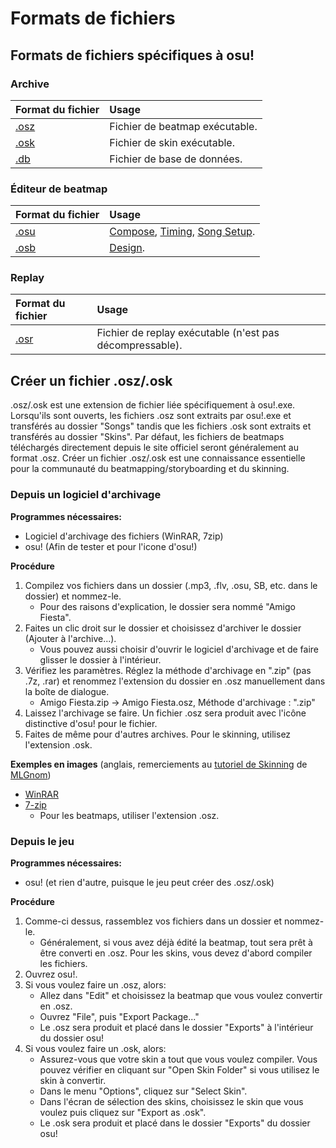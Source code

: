 # Formats de fichiers

## Formats de fichiers spécifiques à osu!

### Archive

| Format du fichier | Usage |
| :-- | :-- |
| [.osz][Osz Link] | Fichier de beatmap exécutable. |
| [.osk][Osk Link] | Fichier de skin exécutable. |
| [.db][Db Link] | Fichier de base de données. |

### Éditeur de beatmap

| Format du fichier | Usage |
| :-- | :-- |
| [.osu][Osu Link] | [Compose](/wiki/Beatmap_Editor/Compose), [Timing](/wiki/Beatmap_Editor/Timing), [Song Setup](/wiki/Beatmap_Editor/Song_Setup). |
| [.osb][Osb Link] | [Design](/wiki/Beatmap_Editor/Design). |

### Replay

| Format du fichier | Usage |
| :-- | :-- |
| [.osr][Osr Link] | Fichier de replay exécutable (n'est pas décompressable). |

## Créer un fichier .osz/.osk

.osz/.osk est une extension de fichier liée spécifiquement à osu!.exe. Lorsqu'ils sont ouverts, les fichiers .osz sont extraits par osu!.exe et transférés au dossier "Songs" tandis que les fichiers .osk sont extraits et transférés au dossier "Skins". Par défaut, les fichiers de beatmaps téléchargés directement depuis le site officiel seront généralement au format .osz. Créer un fichier .osz/.osk est une connaissance essentielle pour la communauté du beatmapping/storyboarding et du skinning.

### Depuis un logiciel d'archivage

**Programmes nécessaires:**

- Logiciel d'archivage des fichiers (WinRAR, 7zip)
- osu! (Afin de tester et pour l'icone d'osu!)

**Procédure**

1. Compilez vos fichiers dans un dossier (.mp3, .flv, .osu, SB, etc. dans le dossier) et nommez-le.
   - Pour des raisons d'explication, le dossier sera nommé "Amigo Fiesta".
2. Faites un clic droit sur le dossier et choisissez d'archiver le dossier (Ajouter à l'archive...).
   - Vous pouvez aussi choisir d'ouvrir le logiciel d'archivage et de faire glisser le dossier à l'intérieur.
3. Vérifiez les paramètres. Réglez la méthode d'archivage en ".zip" (pas .7z, .rar) et renommez l'extension du dossier en .osz manuellement dans la boîte de dialogue.
   - Amigo Fiesta.zip -> Amigo Fiesta.osz, Méthode d'archivage : ".zip"
4. Laissez l'archivage se faire. Un fichier .osz sera produit avec l'icône distinctive d'osu! pour le fichier.
5. Faites de même pour d'autres archives. Pour le skinning, utilisez l'extension .osk.

**Exemples en images** (anglais, remerciements au [tutoriel de Skinning](https://osu.ppy.sh/community/forums/topics/51694) de [MLGnom](https://osu.ppy.sh/users/46620))

- [WinRAR](https://puu.sh/1MBV)
- [7-zip](https://puu.sh/1MBW)
  - Pour les beatmaps, utiliser l'extension .osz.

### Depuis le jeu

**Programmes nécessaires:**

- osu! (et rien d'autre, puisque le jeu peut créer des .osz/.osk)

**Procédure**

1. Comme-ci dessus, rassemblez vos fichiers dans un dossier et nommez-le.
   - Généralement, si vous avez déjà édité la beatmap, tout sera prêt à être converti en .osz. Pour les skins, vous devez d'abord compiler les fichiers.
2. Ouvrez osu!.
3. Si vous voulez faire un .osz, alors:
   - Allez dans "Edit" et choisissez la beatmap que vous voulez convertir en .osz.
   - Ouvrez "File", puis "Export Package..."
   - Le .osz sera produit et placé dans le dossier "Exports" à l'intérieur du dossier osu!
4. Si vous voulez faire un .osk, alors:
   - Assurez-vous que votre skin a tout que vous voulez compiler. Vous pouvez vérifier en cliquant sur "Open Skin Folder" si vous utilisez le skin à convertir.
   - Dans le menu "Options", cliquez sur "Select Skin".
   - Dans l'écran de sélection des skins, choisissez le skin que vous voulez puis cliquez sur "Export as .osk".
   - Le .osk sera produit et placé dans le dossier "Exports" du dossier osu!

[Osz Link]: /wiki/osu!_File_Formats/Osz_(file_format)
[Osk Link]: /wiki/osu!_File_Formats/Osk_(file_format)
[Db Link]: /wiki/osu!_File_Formats/Db_(file_format)
[Osu Link]: /wiki/osu!_File_Formats/Osu_(file_format)
[Osb Link]: /wiki/osu!_File_Formats/Osb_(file_format)
[Osr Link]: /wiki/osu!_File_Formats/Osr_(file_format)
